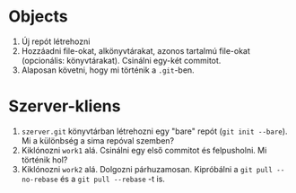 # Objects

1. Új repót létrehozni
2. Hozzáadni file-okat, alkönyvtárakat, azonos tartalmú file-okat (opcionális: könyvtárakat). Csinálni egy-két commitot.
3. Alaposan követni, hogy mi történik a `.git`-ben.

# Szerver-kliens

1. `szerver.git` könyvtárban létrehozni egy "bare" repót (`git init --bare`). Mi a különbség a sima repóval szemben?
2. Kiklónozni `work1` alá. Csinálni egy első commitot és felpusholni. Mi történik hol?
3. Kiklónozni `work2` alá. Dolgozni párhuzamosan. Kipróbálni a `git pull --no-rebase` és a `git pull --rebase` -t is.
